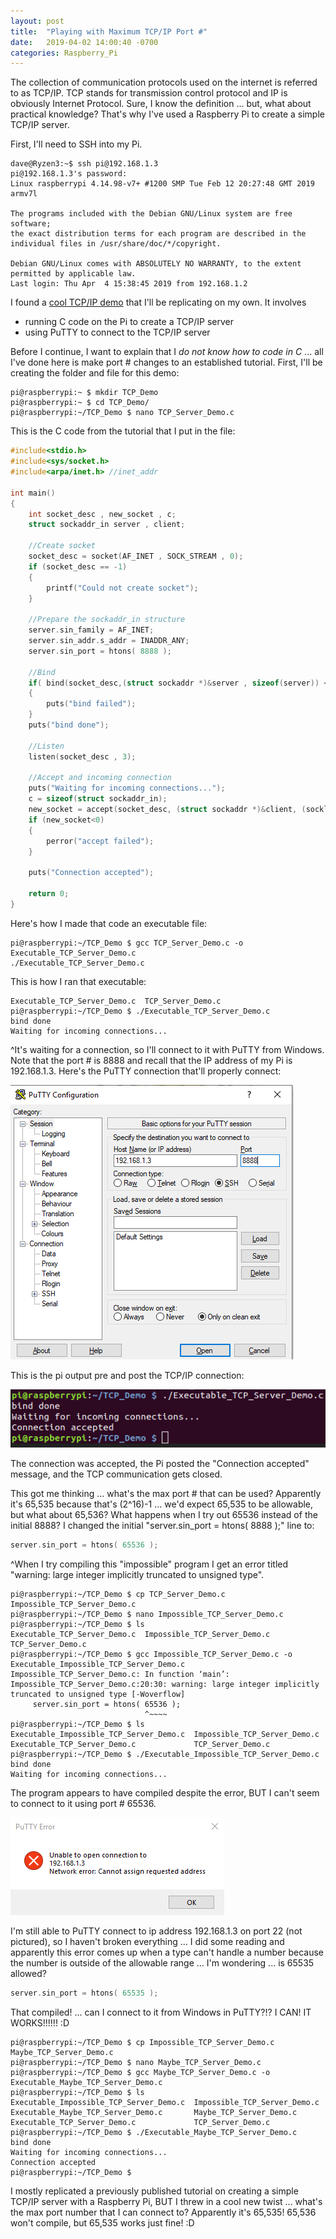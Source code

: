 ```yaml
---
layout: post
title:  "Playing with Maximum TCP/IP Port #"
date:   2019-04-02 14:00:40 -0700
categories: Raspberry_Pi
---
```


The collection of communication protocols used on the internet is referred to as TCP/IP. TCP stands for transmission control protocol and IP is obviously Internet Protocol. Sure, I know the definition ... but, what about practical knowledge? That's why I've used a Raspberry Pi to create a simple TCP/IP server.

First, I'll need to SSH into my Pi.

```console
dave@Ryzen3:~$ ssh pi@192.168.1.3
pi@192.168.1.3's password:
Linux raspberrypi 4.14.98-v7+ #1200 SMP Tue Feb 12 20:27:48 GMT 2019 armv7l

The programs included with the Debian GNU/Linux system are free software;
the exact distribution terms for each program are described in the
individual files in /usr/share/doc/*/copyright.

Debian GNU/Linux comes with ABSOLUTELY NO WARRANTY, to the extent
permitted by applicable law.
Last login: Thu Apr  4 15:38:45 2019 from 192.168.1.2
```

I found a [cool TCP/IP demo](https://www.monocilindro.com/2017/03/22/how-to-run-a-c-tcpip-server-on-raspberry-pi/) that I'll be replicating on my own. It involves
  * running C code on the Pi to create a TCP/IP server
  * using PuTTY to connect to the TCP/IP server

Before I continue, I want to explain that I *do not know how to code in C* ... all I've done here is make port # changes to an established tutorial. First, I'll be creating the folder and file for this demo:

```console
pi@raspberrypi:~ $ mkdir TCP_Demo
pi@raspberrypi:~ $ cd TCP_Demo/
pi@raspberrypi:~/TCP_Demo $ nano TCP_Server_Demo.c
```

This is the C code from the tutorial that I put in the file:

```c
#include<stdio.h>
#include<sys/socket.h>
#include<arpa/inet.h> //inet_addr

int main()
{
    int socket_desc , new_socket , c;
    struct sockaddr_in server , client;

    //Create socket
    socket_desc = socket(AF_INET , SOCK_STREAM , 0);
    if (socket_desc == -1)
    {
        printf("Could not create socket");
    }

    //Prepare the sockaddr_in structure
    server.sin_family = AF_INET;
    server.sin_addr.s_addr = INADDR_ANY;
    server.sin_port = htons( 8888 );

    //Bind
    if( bind(socket_desc,(struct sockaddr *)&server , sizeof(server)) < 0)
    {
        puts("bind failed");
    }
    puts("bind done");

    //Listen
    listen(socket_desc , 3);

    //Accept and incoming connection
    puts("Waiting for incoming connections...");
    c = sizeof(struct sockaddr_in);
    new_socket = accept(socket_desc, (struct sockaddr *)&client, (socklen_t*)&c);
    if (new_socket<0)
    {
        perror("accept failed");
    }

    puts("Connection accepted");

    return 0;
}
```

Here's how I made that code an executable file:

```console
pi@raspberrypi:~/TCP_Demo $ gcc TCP_Server_Demo.c -o Executable_TCP_Server_Demo.c
./Executable_TCP_Server_Demo.c
```

This is how I ran that executable:

```console
Executable_TCP_Server_Demo.c  TCP_Server_Demo.c
pi@raspberrypi:~/TCP_Demo $ ./Executable_TCP_Server_Demo.c
bind done
Waiting for incoming connections...
```

^It's waiting for a connection, so I'll connect to it with PuTTY from Windows. Note that the port # is 8888 and recall that the IP address of my Pi is 192.168.1.3. Here's the PuTTY connection that'll properly connect:

![port-8888-connection](/assets/2019-04-04-TCP-IP-Raspberry/port-8888-connection.PNG)

 This is the pi output pre and post the TCP/IP connection:

 ![connection-accepted](/assets/2019-04-04-TCP-IP-Raspberry/connection-accepted.PNG)

The connection was accepted, the Pi posted the "Connection accepted" message, and the TCP communication gets closed.

This got me thinking ... what's the max port # that can be used? Apparently it's 65,535 because that's (2^16)-1 ... we'd expect 65,535 to be allowable, but what about 65,536? What happens when I try out 65536 instead of the initial 8888? I changed the initial "server.sin_port = htons( 8888 );" line to:

```c
server.sin_port = htons( 65536 );
```

^When I try compiling this "impossible" program I get an error titled "warning: large integer implicitly truncated to unsigned type".

```console
pi@raspberrypi:~/TCP_Demo $ cp TCP_Server_Demo.c Impossible_TCP_Server_Demo.c
pi@raspberrypi:~/TCP_Demo $ nano Impossible_TCP_Server_Demo.c
pi@raspberrypi:~/TCP_Demo $ ls
Executable_TCP_Server_Demo.c  Impossible_TCP_Server_Demo.c  TCP_Server_Demo.c
pi@raspberrypi:~/TCP_Demo $ gcc Impossible_TCP_Server_Demo.c -o Executable_Impossible_TCP_Server_Demo.c
Impossible_TCP_Server_Demo.c: In function ‘main’:
Impossible_TCP_Server_Demo.c:20:30: warning: large integer implicitly truncated to unsigned type [-Woverflow]
     server.sin_port = htons( 65536 );
                              ^~~~~
pi@raspberrypi:~/TCP_Demo $ ls
Executable_Impossible_TCP_Server_Demo.c  Impossible_TCP_Server_Demo.c
Executable_TCP_Server_Demo.c             TCP_Server_Demo.c
pi@raspberrypi:~/TCP_Demo $ ./Executable_Impossible_TCP_Server_Demo.c
bind done
Waiting for incoming connections...
```

The program appears to have compiled despite the error, BUT I can't seem to connect to it using port # 65536.

![cannot-open-address](/assets/2019-04-04-TCP-IP-Raspberry/cannot-open-address.PNG)

I'm still able to PuTTY connect to ip address 192.168.1.3 on port 22 (not pictured), so I haven't broken everything ... I did some reading and apparently this error comes up when a type can't handle a number because the number is outside of the allowable range ... I'm wondering ... is 65535 allowed?

```c
server.sin_port = htons( 65535 );
```

That compiled! ... can I connect to it from Windows in PuTTY?!? I CAN! IT WORKS!!!!!! :D

```console
pi@raspberrypi:~/TCP_Demo $ cp Impossible_TCP_Server_Demo.c Maybe_TCP_Server_Demo.c
pi@raspberrypi:~/TCP_Demo $ nano Maybe_TCP_Server_Demo.c
pi@raspberrypi:~/TCP_Demo $ gcc Maybe_TCP_Server_Demo.c -o Executable_Maybe_TCP_Server_Demo.c
pi@raspberrypi:~/TCP_Demo $ ls
Executable_Impossible_TCP_Server_Demo.c  Impossible_TCP_Server_Demo.c
Executable_Maybe_TCP_Server_Demo.c       Maybe_TCP_Server_Demo.c
Executable_TCP_Server_Demo.c             TCP_Server_Demo.c
pi@raspberrypi:~/TCP_Demo $ ./Executable_Maybe_TCP_Server_Demo.c
bind done
Waiting for incoming connections...
Connection accepted
pi@raspberrypi:~/TCP_Demo $
```

I mostly replicated a previously published tutorial on creating a simple TCP/IP server with a Raspberry Pi, BUT I threw in a cool new twist ... what's the max port number that I can connect to? Apparently it's 65,535! 65,536 won't compile, but 65,535 works just fine! :D
